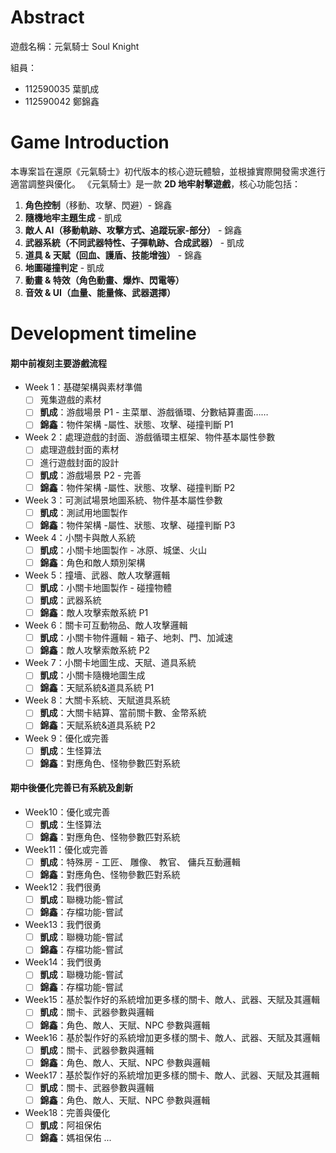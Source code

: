 # Abstract

遊戲名稱：元氣騎士 Soul Knight

組員：

- 112590035 葉凱成
- 112590042 鄭錦鑫

# Game Introduction

本專案旨在還原《元氣騎士》初代版本的核心遊玩體驗，並根據實際開發需求進行適當調整與優化。
《元氣騎士》是一款 **2D 地牢射擊遊戲**，核心功能包括：

1. **角色控制**（移動、攻擊、閃避）- 錦鑫
2. **隨機地牢主題生成** - 凱成
3. **敵人 AI（移動軌跡、攻擊方式、追蹤玩家-部分）** - 錦鑫
4. **武器系統（不同武器特性、子彈軌跡、合成武器）** - 凱成
5. **道具 & 天賦（回血、護盾、技能增強）** - 錦鑫
6. **地圖碰撞判定** - 凱成
7. **動畫 & 特效（角色動畫、爆炸、閃電等）**
8. **音效 & UI（血量、能量條、武器選擇）**

# Development timeline

#### **期中前複刻主要游戲流程**

- Week 1：基礎架構與素材準備
  - [ ] 蒐集遊戲的素材
  - [ ] **凱成**：游戲場景 P1 - 主菜單、游戲循環、分數結算畫面……
  - [ ] **錦鑫**：物件架構 -屬性、狀態、攻擊、碰撞判斷 P1
- Week 2：處理遊戲的封面、游戲循環主框架、物件基本屬性參數
  - [ ] 處理遊戲封面的素材
  - [ ] 進行遊戲封面的設計
  - [ ] **凱成**：游戲場景 P2 - 完善
  - [ ] **錦鑫**：物件架構 -屬性、狀態、攻擊、碰撞判斷 P2
- Week 3：可測試場景地圖系統、物件基本屬性參數
  - [ ] **凱成**：測試用地圖製作
  - [ ] **錦鑫**：物件架構 -屬性、狀態、攻擊、碰撞判斷 P3
- Week 4：小關卡與敵人系統
  - [ ] **凱成**：小關卡地圖製作 - 冰原、城堡、火山
  - [ ] **錦鑫**：角色和敵人類別架構
- Week 5：撞墻、武器、敵人攻擊邏輯
  - [ ] **凱成**：小關卡地圖製作 - 碰撞物體
  - [ ] **凱成**：武器系統
  - [ ] **錦鑫**：敵人攻擊索敵系統 P1
- Week 6：關卡可互動物品、敵人攻擊邏輯
  - [ ] **凱成**：小關卡物件邏輯 - 箱子、地刺、門、加減速
  - [ ] **錦鑫**：敵人攻擊索敵系統 P2
- Week 7：小關卡地圖生成、天賦、道具系統
  - [ ] **凱成**：小關卡隨機地圖生成
  - [ ] **錦鑫**：天賦系統&道具系統 P1
- Week 8：大關卡系統、天賦道具系統
  - [ ] **凱成**：大關卡結算、當前關卡數、金幣系統
  - [ ] **錦鑫**：天賦系統&道具系統 P2
- Week 9：優化或完善
  - [ ] **凱成**：生怪算法
  - [ ] **錦鑫**：對應角色、怪物參數匹對系統

#### **期中後優化完善已有系統及創新**

- Week10：優化或完善
  - [ ] **凱成**：生怪算法
  - [ ] **錦鑫**：對應角色、怪物參數匹對系統
- Week11：優化或完善
  - [ ] **凱成**：特殊房 - 工匠、 雕像、 教官、 傭兵互動邏輯
  - [ ] **錦鑫**：對應角色、怪物參數匹對系統
- Week12：我們很勇
  - [ ] **凱成**：聯機功能-嘗試
  - [ ] **錦鑫**：存檔功能-嘗試
- Week13：我們很勇
  - [ ] **凱成**：聯機功能-嘗試
  - [ ] **錦鑫**：存檔功能-嘗試
- Week14：我們很勇
  - [ ] **凱成**：聯機功能-嘗試
  - [ ] **錦鑫**：存檔功能-嘗試
- Week15：基於製作好的系統增加更多樣的關卡、敵人、武器、天賦及其邏輯
  - [ ] **凱成**：關卡、武器參數與邏輯
  - [ ] **錦鑫**：角色、敵人、天賦、NPC 參數與邏輯
- Week16：基於製作好的系統增加更多樣的關卡、敵人、武器、天賦及其邏輯
  - [ ] **凱成**：關卡、武器參數與邏輯
  - [ ] **錦鑫**：角色、敵人、天賦、NPC 參數與邏輯
- Week17：基於製作好的系統增加更多樣的關卡、敵人、武器、天賦及其邏輯
  - [ ] **凱成**：關卡、武器參數與邏輯
  - [ ] **錦鑫**：角色、敵人、天賦、NPC 參數與邏輯
- Week18：完善與優化
  - [ ] **凱成**：阿祖保佑
  - [ ] **錦鑫**：媽祖保佑
        ...

